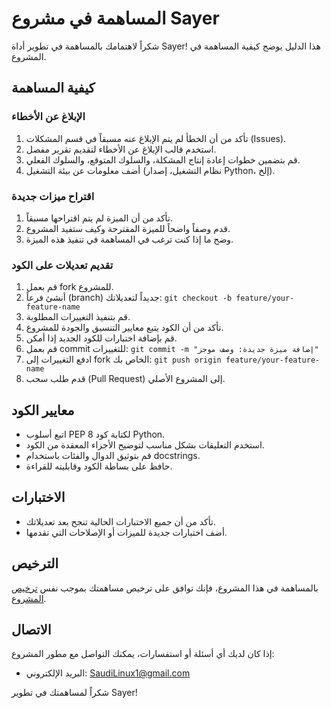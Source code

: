 # المساهمة في مشروع Sayer

شكراً لاهتمامك بالمساهمة في تطوير أداة Sayer! هذا الدليل يوضح كيفية المساهمة في المشروع.

## كيفية المساهمة

### الإبلاغ عن الأخطاء

1. تأكد من أن الخطأ لم يتم الإبلاغ عنه مسبقاً في قسم المشكلات (Issues).
2. استخدم قالب الإبلاغ عن الأخطاء لتقديم تقرير مفصل.
3. قم بتضمين خطوات إعادة إنتاج المشكلة، والسلوك المتوقع، والسلوك الفعلي.
4. أضف معلومات عن بيئة التشغيل (نظام التشغيل، إصدار Python، إلخ).

### اقتراح ميزات جديدة

1. تأكد من أن الميزة لم يتم اقتراحها مسبقاً.
2. قدم وصفاً واضحاً للميزة المقترحة وكيف ستفيد المشروع.
3. وضح ما إذا كنت ترغب في المساهمة في تنفيذ هذه الميزة.

### تقديم تعديلات على الكود

1. قم بعمل fork للمشروع.
2. أنشئ فرعاً (branch) جديداً لتعديلاتك: `git checkout -b feature/your-feature-name`
3. قم بتنفيذ التغييرات المطلوبة.
4. تأكد من أن الكود يتبع معايير التنسيق والجودة للمشروع.
5. قم بإضافة اختبارات للكود الجديد إذا أمكن.
6. قم بعمل commit للتغييرات: `git commit -m "إضافة ميزة جديدة: وصف موجز"`
7. ادفع التغييرات إلى fork الخاص بك: `git push origin feature/your-feature-name`
8. قدم طلب سحب (Pull Request) إلى المشروع الأصلي.

## معايير الكود

- اتبع أسلوب PEP 8 لكتابة كود Python.
- استخدم التعليقات بشكل مناسب لتوضيح الأجزاء المعقدة من الكود.
- قم بتوثيق الدوال والفئات باستخدام docstrings.
- حافظ على بساطة الكود وقابليته للقراءة.

## الاختبارات

- تأكد من أن جميع الاختبارات الحالية تنجح بعد تعديلاتك.
- أضف اختبارات جديدة للميزات أو الإصلاحات التي تقدمها.

## الترخيص

بالمساهمة في هذا المشروع، فإنك توافق على ترخيص مساهمتك بموجب نفس [ترخيص المشروع](LICENSE).

## الاتصال

إذا كان لديك أي أسئلة أو استفسارات، يمكنك التواصل مع مطور المشروع:

- البريد الإلكتروني: SaudiLinux1@gmail.com

شكراً لمساهمتك في تطوير Sayer!